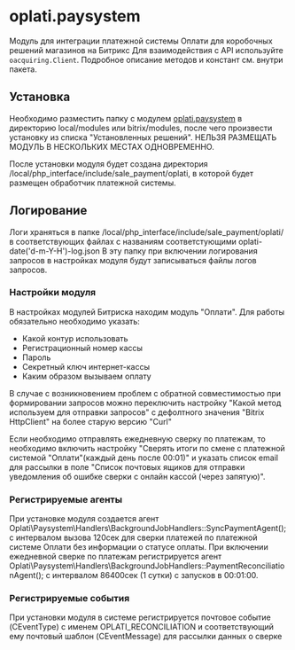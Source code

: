 # oplati.paysystem
Модуль для интеграции платежной системы Оплати для коробочных решений магазинов на Битрикс
Для взаимодействия с API используйте `oacquiring.Client`. Подробное описание методов и констант см. внутри пакета.

## Установка
Необходимо разместить папку с модулем [oplati.paysystem](oplati.paysystem) в директорию local/modules или bitrix/modules, после чего произвести установку из списка "Установленных решений".
НЕЛЬЗЯ РАЗМЕЩАТЬ МОДУЛЬ В НЕСКОЛЬКИХ МЕСТАХ ОДНОВРЕМЕННО.

После установки модуля будет создана директория /local/php_interface/include/sale_payment/oplati, в которой будет размещен обработчик платежной системы.

## Логирование
Логи храняться в папке /local/php_interface/include/sale_payment/oplati/ в соответствующих файлах с названиям соответстующими  oplati-date('d-m-Y-H')-log.json
В эту папку при включении логирования запросов в настройках модуля будут записываться файлы логов запросов.

### Настройки модуля
В настройках модулей Битриска находим модуль "Оплати". Для работы обязательно необходимо указать:
- Какой контур использовать
- Регистрационный номер кассы
- Пароль
- Cекретный ключ интернет-кассы
- Каким образом вызываем оплату

В случае с возникновением проблем с обратной совместимостью при формировании запросов можно переключить настройку "Какой метод используем для отправки запросов" c дефолтного значения "Вitrix HttpClient" на более старую версию "Curl"

Если необходимо отправлять ежедневную сверку по платежам, то необходимо включить настройку "Cверять итоги по смене с платежной системой "Оплати"(каждый день после 00:01)" и указать список email для рассылки в поле "Список почтовых ящиков для отправки уведомления об ошибке сверки с онлайн кассой (через запятую)".

### Регистрируемые агенты
При установке модуля создается агент Oplati\Paysystem\Handlers\BackgroundJobHandlers::SyncPaymentAgent(); c интервалом вызова 120сек для сверки платежей по платежной системе Оплати без информации о статусе оплаты.
При включении ежедневной сверке по платежам регистрируется агент Oplati\Paysystem\Handlers\BackgroundJobHandlers::PaymentReconciliationAgent();	c интервалом 86400сек (1 сутки) c запусков в 00:01:00.

### Регистрируемые события
При установки модуля в системе регистрируется почтовое событие (CEventType) с именем OPLATI_RECONCILIATION и соответствующий ему почтовый шаблон (CEventMessage) для рассылки данных о сверке 